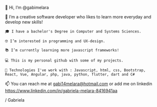  👋 Hi, I’m @gabimelara

 💞️ I’m a creative software developer who likes to learn more everyday and develop new skills!
 
	🎓 I have a bachelor's Degree in Computer and Systems Sciences.
 
	🤓 I’m interested in programming and UX-design. 
 
	📚 I’m currently learning more javascript frameworks! 
 
	💻 This is my personal github with some of my projects. 
	
	🌱 Technologies I've work with : Javascript, html, css, Bootstrap, React, Vue, Angular, php, java, python, flutter, dart and C#
	
	

 📫 You can reach me at gabi14melara@hotmail.com or add me on linkedin https://www.linkedin.com/in/gabriela-melara-8416941aa 

/ Gabriela 
